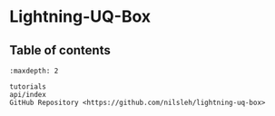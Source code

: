 # Lightning-UQ-Box


## Table of contents

```{toctree}
:maxdepth: 2

tutorials
api/index
GitHub Repository <https://github.com/nilsleh/lightning-uq-box>
```